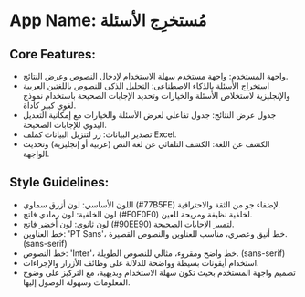 # **App Name**: مُستخرِج الأسئلة

## Core Features:

- واجهة المستخدم: واجهة مستخدم سهلة الاستخدام لإدخال النصوص وعرض النتائج.
- استخراج الأسئلة بالذكاء الاصطناعي: التحليل الذكي للنصوص باللغتين العربية والإنجليزية لاستخلاص الأسئلة والخيارات وتحديد الإجابات الصحيحة باستخدام نموذج لغوي كبير كأداة.
- جدول عرض النتائج: جدول تفاعلي لعرض الأسئلة والخيارات مع إمكانية التعديل اليدوي للإجابات الصحيحة.
- تصدير البيانات: زر لتنزيل البيانات كملف Excel.
- الكشف عن اللغة: الكشف التلقائي عن لغة النص (عربية أو إنجليزية) وتحديث الواجهة.

## Style Guidelines:

- اللون الأساسي: لون أزرق سماوي (#77B5FE) لإضفاء جو من الثقة والاحترافية.
- لون الخلفية: لون رمادي فاتح (#F0F0F0) لخلفية نظيفة ومريحة للعين.
- لون ثانوي: لون أخضر فاتح (#90EE90) لتمييز الإجابات الصحيحة.
- خط العناوين: 'PT Sans'، خط أنيق وعصري، مناسب للعناوين والنصوص القصيرة. (sans-serif)
- خط النصوص: 'Inter'، خط واضح ومقروء، مثالي للنصوص الطويلة. (sans-serif)
- استخدام أيقونات بسيطة وواضحة للدلالة على وظائف الأزرار والإجراءات.
- تصميم واجهة المستخدم بحيث تكون سهلة الاستخدام وبديهية، مع التركيز على وضوح المعلومات وسهولة الوصول إليها.
